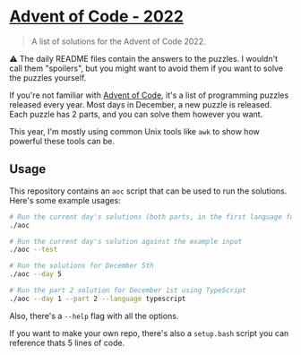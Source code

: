 # [Advent of Code - 2022](https://adventofcode.com/2022)

> A list of solutions for the Advent of Code 2022.

:warning: The daily README files contain the answers to the puzzles. I wouldn't call them "spoilers", but you might want to avoid them if you want to solve the puzzles yourself.

If you're not familiar with [Advent of Code](https://adventofcode.com), it's a list of programming puzzles released every year. Most days in December, a new puzzle is released. Each puzzle has 2 parts, and you can solve them however you want.

This year, I'm mostly using common Unix tools like `awk` to show how powerful these tools can be.

## Usage

This repository contains an `aoc` script that can be used to run the solutions. Here's some example usages:

```bash
# Run the current day's solutions (both parts, in the first language found)
./aoc

# Run the current day's solution against the example input
./aoc --test

# Run the solutions for December 5th
./aoc --day 5

# Run the part 2 solution for December 1st using TypeScript
./aoc --day 1 --part 2 --language typescript
```

Also, there's a `--help` flag with all the options.

If you want to make your own repo, there's also a `setup.bash` script you can reference thats 5 lines of code.
